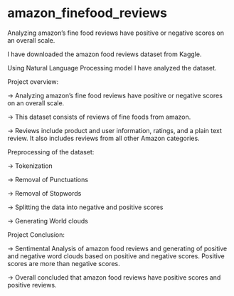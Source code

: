 # amazon_finefood_reviews
Analyzing amazon’s fine food reviews have positive or negative scores on an overall scale.

I have downloaded the amazon food reviews dataset from Kaggle.

Using Natural Language Processing model I have analyzed the dataset.

Project overview:


-> Analyzing amazon’s fine food reviews have positive or negative scores on an overall scale.

-> This dataset consists of reviews of fine foods from amazon. 

-> Reviews include product and user information, ratings, and a plain text review. It also includes reviews from all other Amazon categories.

Preprocessing of the dataset:

-> Tokenization

-> Removal of Punctuations

-> Removal of Stopwords

-> Splitting the data into negative and positive scores

-> Generating World clouds

Project Conclusion:

-> Sentimental Analysis of amazon food reviews and generating of positive and negative word clouds based on positive and negative scores. Positive scores
are more than negative scores.

-> Overall concluded that amazon food reviews have positive scores and positive reviews.
